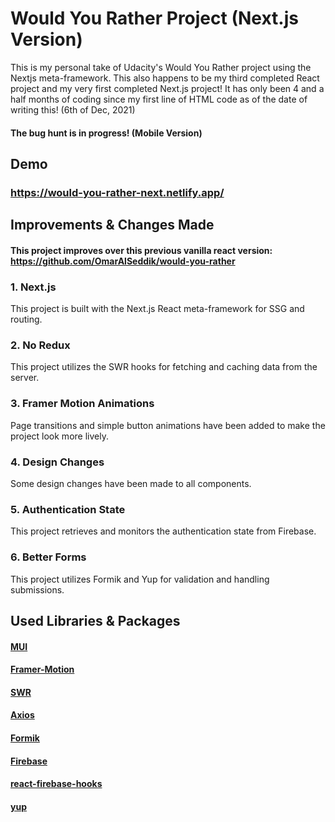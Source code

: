 # Would You Rather Project (Next.js Version)
This is my personal take of Udacity's Would You Rather project using the Nextjs meta-framework. This also happens to be my third completed React project and my very first completed Next.js project! It has only been 4 and a half months of coding since my first line of HTML code as of the date of writing this! (6th of Dec, 2021)
#### The bug hunt is in progress! (Mobile Version)
## Demo
### https://would-you-rather-next.netlify.app/
## Improvements & Changes Made
#### This project improves over this previous vanilla react version: https://github.com/OmarAlSeddik/would-you-rather
### 1. Next.js
This project is built with the Next.js React meta-framework for SSG and routing.
### 2. No Redux
This project utilizes the SWR hooks for fetching and caching data from the server.
### 3. Framer Motion Animations
Page transitions and simple button animations have been added to make the project look more lively.
### 4. Design Changes
Some design changes have been made to all components.
### 5. Authentication State
This project retrieves and monitors the authentication state from Firebase.
### 6. Better Forms
This project utilizes Formik and Yup for validation and handling submissions.
## Used Libraries & Packages
#### [MUI](https://mui.com/)
#### [Framer-Motion](https://www.framer.com/motion/)
#### [SWR](https://swr.vercel.app/)
#### [Axios](https://axios-http.com/)
#### [Formik](https://formik.org/)
#### [Firebase](https://firebase.google.com/)
#### [react-firebase-hooks](https://www.npmjs.com/package/react-firebase-hooks)
#### [yup](https://www.npmjs.com/package/yup)
